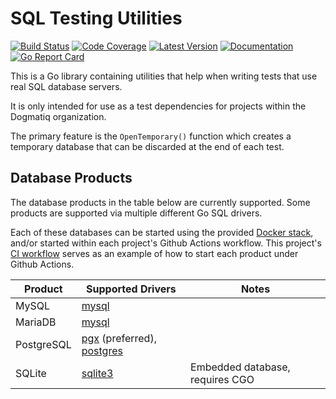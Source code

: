 # SQL Testing Utilities

[![Build Status](https://github.com/dogmatiq/sqltest/workflows/CI/badge.svg)](https://github.com/dogmatiq/sqltest/actions?workflow=CI)
[![Code Coverage](https://img.shields.io/codecov/c/github/dogmatiq/sqltest/main.svg)](https://codecov.io/github/dogmatiq/sqltest)
[![Latest Version](https://img.shields.io/github/tag/dogmatiq/sqltest.svg?label=semver)](https://semver.org)
[![Documentation](https://img.shields.io/badge/go.dev-reference-007d9c)](https://pkg.go.dev/github.com/dogmatiq/sqltest)
[![Go Report Card](https://goreportcard.com/badge/github.com/dogmatiq/sqltest)](https://goreportcard.com/report/github.com/dogmatiq/sqltest)

This is a Go library containing utilities that help when writing tests that use
real SQL database servers.

It is only intended for use as a test dependencies for projects within the
Dogmatiq organization.

The primary feature is the `OpenTemporary()` function which creates a temporary
database that can be discarded at the end of each test.

## Database Products

The database products in the table below are currently supported. Some products
are supported via multiple different Go SQL drivers.

Each of these databases can be started using the provided [Docker stack](docker-stack.yml),
and/or started within each project's Github Actions workflow. This project's
[CI workflow](.github/workflows.ci.yml) serves as an example of how to start
each product under Github Actions.

Product     | Supported Drivers             | Notes
------------|-------------------------------|-----------------------------------
MySQL       | [mysql]                       |
MariaDB     | [mysql]                       |
PostgreSQL  | [pgx] (preferred), [postgres] |
SQLite      | [sqlite3]                     | Embedded database, requires CGO

[mysql]: https://github.com/go-sql-driver/mysql
[pgx]: https://github.com/jackc/pgx
[postgres]: https://github.com/lib/pq
[sqlite3]: https://github.com/mattn/go-sqlite3
